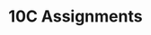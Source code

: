 ---
title: 10C Assignments
layout: assignments
description: >-
  The following links contain assignment descriptions.
intro:
  blurbs:
    - image: /img/illustrations-coffee.svg
      text: >
        Assignment 1
      link: 10C-english/assignment1/
      disabled:
    - image: /img/illustrations-coffee-gear.svg
      text: >
        Assignment 2
      link: 10C-english/assignment2/
      disabled:
    - image: /img/illustrations-tutorials.svg
      text: >
        Assignment 3
      link: 10C-english/assignment3/
      disabled: disabled
    - image: /img/illustrations-meeting-space.svg
      text: >
        Assignment 4
      link: 10C-english/assignment4/
      disabled: disabled
---